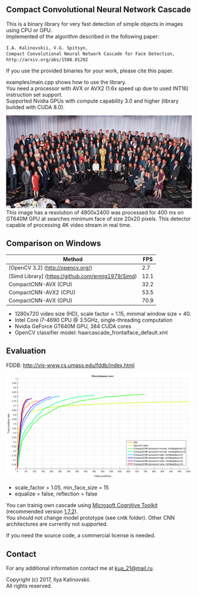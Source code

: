 ﻿## Compact Convolutional Neural Network Cascade ##

This is a binary library for very fast detection of simple objects in images using CPU or GPU.<br>
Implemented of the algorithm described in the following paper:

	I.A. Kalinovskii, V.G. Spitsyn,
	Compact Convolutional Neural Network Cascade for Face Detection,
	http://arxiv.org/abs/1508.01292

If you use the provided binaries for your work, please cite this paper. 

examples/main.cpp shows how to use the library.<br>
You need a processor with AVX or AVX2 (1.6x speed up due to used INT16) instruction set support.<br>
Supported Nvidia GPUs with compute capability 3.0 and higher (library builded with CUDA 8.0).<br>

![Examples](/test_images/7.jpg_result.jpg "Detection example")
This image has a resolution of 4800x2400 was processed for 400 ms on GT640M GPU at searches minimum face of size 20x20 pixels. This detector capable of processing 4K video stream in real time.<br>

Comparison on Windows
-------------

| Method | FPS |
| ------ | ------ |
| [OpenCV 3.2] (http://opencv.org/) | 2.7 |
| [Simd Library] (https://github.com/ermig1979/Simd) | 12.1 |
| CompactCNN-AVX (CPU) | 32.2 |
| CompactCNN-AVX2 (CPU) | 53.5 |
| CompactCNN-AVX (GPU) | 70.9 |

* 1280x720 video size (HD), scale factor = 1.15, minimal window size = 40.
* Intel Core i7-4690 CPU @ 3.5GHz, single-threading computation
* Nvidia GeForce GT640M GPU, 384 CUDA cores
* OpenCV classifier model: haarcascade_frontalface_default.xml	

Evaluation
-------------
FDDB: http://vis-www.cs.umass.edu/fddb/index.html

![Evaluation on FDDB](FDDB-results.png "Evaluation on FDDB")

* scale_factor = 1.05, min_face_size = 15
* equalize = false, reflection = false

You can trainig own cascade using [Microsoft Cognitive Toolkit](https://github.com/Microsoft/CNTK) (recommended version [1.7.2](https://github.com/Microsoft/CNTK/releases/tag/v1.7.2)).<br>
You should not change model prototype (see cntk folder). Other CNN architectures are currently not supported.<br>

If you need the source code, a commercial license is needed.

## Contact

For any additional information contact me at <kua_21@mail.ru>.

Copyright (c) 2017, Ilya Kalinovskii.<br>
All rights reserved.